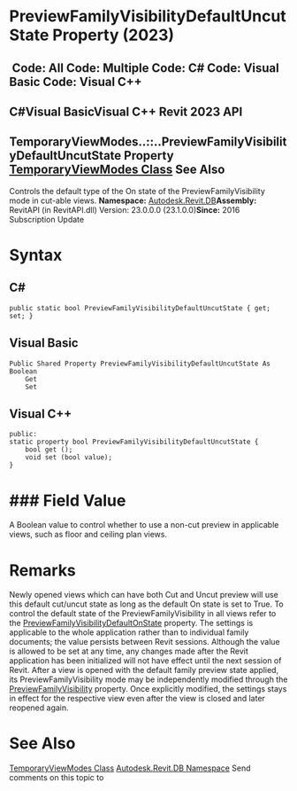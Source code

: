 # PreviewFamilyVisibilityDefaultUncutState Property (2023)

﻿
 Code: All Code: Multiple Code: C# Code: Visual Basic Code: Visual C++   
---  
C#Visual BasicVisual C++
Revit 2023 API  
---  
TemporaryViewModes..::..PreviewFamilyVisibilityDefaultUncutState Property   
[TemporaryViewModes Class](cf6ecc84-e459-55c5-a4d7-d88ae4033a23.md "TemporaryViewModes Class") See Also  
---  
Controls the default type of the On state of the PreviewFamilyVisibility mode in cut-able views. 
**Namespace:** [Autodesk.Revit.DB](87546ba7-461b-c646-cbb1-2cb8f5bff8b2.md "Autodesk.Revit.DB Namespace")**Assembly:** RevitAPI (in RevitAPI.dll) Version: 23.0.0.0 (23.1.0.0)**Since:** 2016 Subscription Update 
# Syntax
C#  
---  
```text
public static bool PreviewFamilyVisibilityDefaultUncutState { get; set; }
```
  
Visual Basic  
---  
```text
Public Shared Property PreviewFamilyVisibilityDefaultUncutState As Boolean
	Get
	Set
```
  
Visual C++  
---  
```text
public:
static property bool PreviewFamilyVisibilityDefaultUncutState {
	bool get ();
	void set (bool value);
}
```
  
# ### Field Value
A Boolean value to control whether to use a non-cut preview in applicable views, such as floor and ceiling plan views. 
# Remarks
Newly opened views which can have both Cut and Uncut preview will use this default cut/uncut state as long as the default On state is set to True. To control the default state of the PreviewFamilyVisibility in all views refer to the [PreviewFamilyVisibilityDefaultOnState](295a6ae9-e3c0-795c-d025-fa52b47eea63.md "PreviewFamilyVisibilityDefaultOnState Property") property.
The settings is applicable to the whole application rather than to individual family documents; the value persists between Revit sessions. Although the value is allowed to be set at any time, any changes made after the Revit application has been initialized will not have effect until the next session of Revit.
After a view is opened with the default family preview state applied, its PreviewFamilyVisibility mode may be independently modified through the [PreviewFamilyVisibility](24f8dd9e-c6e5-7c61-84c6-4556f345e7d4.md "PreviewFamilyVisibility Property") property. Once explicitly modified, the settings stays in effect for the respective view even after the view is closed and later reopened again.
# See Also
[TemporaryViewModes Class](cf6ecc84-e459-55c5-a4d7-d88ae4033a23.md "TemporaryViewModes Class")
[Autodesk.Revit.DB Namespace](87546ba7-461b-c646-cbb1-2cb8f5bff8b2.md "Autodesk.Revit.DB Namespace")
Send comments on this topic to 